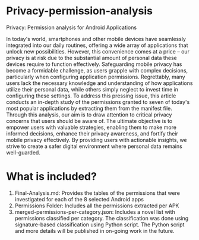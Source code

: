 # Privacy-permission-analysis
Privacy: Permission analysis for Android Applications

In today's world, smartphones and other mobile devices have seamlessly integrated into our daily routines, offering a wide array of applications that unlock new possibilities. However, this convenience comes at a price – our privacy is at risk due to the substantial amount of personal data these devices require to function effectively. Safeguarding mobile privacy has become a formidable challenge, as users grapple with complex decisions, particularly when configuring application permissions. Regrettably, many users lack the necessary knowledge and understanding of how applications utilize their personal data, while others simply neglect to invest time in configuring these settings. To address this pressing issue, this article conducts an in-depth study of the permissions granted to seven of today's most popular applications by extracting them from the manifest file. Through this analysis, our aim is to draw attention to critical privacy concerns that users should be aware of. The ultimate objective is to empower users with valuable strategies, enabling them to make more informed decisions, enhance their privacy awareness, and fortify their mobile privacy effectively. By providing users with actionable insights, we strive to create a safer digital environment where personal data remains well-guarded.

# What is included?
1. Final-Analysis.md: Provides the tables of the permissions that were investigated for each of the 8 selected Android apps
2. Permissions Folder: Includes all the permissions extracted per APK
3. merged-permissions-per-category.json: Includes a novel list with permissions classified per category. The classification was done using signature-based classification using Python script. The Python script and more details will be published in on-going work in the future.
